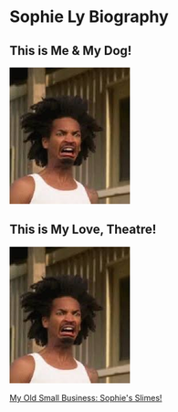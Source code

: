 # Sophie Ly Biography

## This is Me & My Dog!

![](images.jpeg "Optional image title")

## This is My Love, Theatre!

![](images.jpeg "Optional image title")

[My Old Small Business: Sophie's Slimes!](https://sophiesslimes.square.site/)
